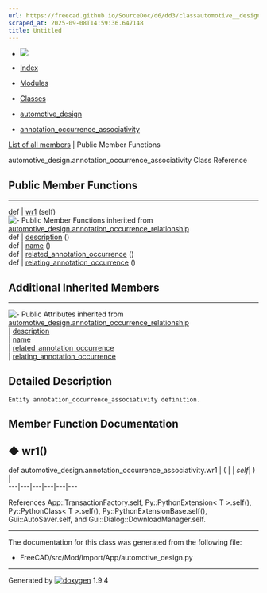 ```yaml
---
url: https://freecad.github.io/SourceDoc/d6/dd3/classautomotive__design_1_1annotation__occurrence__associativity.html
scraped_at: 2025-09-08T14:59:36.647148
title: Untitled
---
```


  * [ ![](https://www.freecad.org/svg/logo-freecad.svg) ](https://freecadweb.org "FreeCAD")
  * [Index](../../index.html "Index")
  * [Modules](../../modules.html "Modules list")
  * [Classes](../../annotated.html "Annotated list")

  * [automotive_design](../../d4/ddf/namespaceautomotive__design.html)
  * [annotation_occurrence_associativity](../../d6/dd3/classautomotive__design_1_1annotation__occurrence__associativity.html)

[List of all members](../../d2/d9e/classautomotive__design_1_1annotation__occurrence__associativity-members.html) | Public Member Functions

automotive_design.annotation_occurrence_associativity Class Reference

##  Public Member Functions  
  
---  
def | [wr1](../../d6/dd3/classautomotive__design_1_1annotation__occurrence__associativity.html#ac4fb638668e0f9f3c6f579931b2fabf8) (self)  
![-](../../closed.png) Public Member Functions inherited from
[automotive_design.annotation_occurrence_relationship](../../d7/d61/classautomotive__design_1_1annotation__occurrence__relationship.html)  
def | [description](../../d7/d61/classautomotive__design_1_1annotation__occurrence__relationship.html#ad2fb15d1dd05c4a9d73d59d3c4e68893) ()  
def | [name](../../d7/d61/classautomotive__design_1_1annotation__occurrence__relationship.html#a1c87d638958758f0f343691375ddff96) ()  
def | [related_annotation_occurrence](../../d7/d61/classautomotive__design_1_1annotation__occurrence__relationship.html#a6d7c7e535510b039f6c5259192c17770) ()  
def | [relating_annotation_occurrence](../../d7/d61/classautomotive__design_1_1annotation__occurrence__relationship.html#a803909910b8b10c000619a955712ef6b) ()  
  
##  Additional Inherited Members  
  
---  
![-](../../closed.png) Public Attributes inherited from
[automotive_design.annotation_occurrence_relationship](../../d7/d61/classautomotive__design_1_1annotation__occurrence__relationship.html)  
|
[description](../../d7/d61/classautomotive__design_1_1annotation__occurrence__relationship.html#a53853277b3a1dbfd9c428874d0aba286)  
|
[name](../../d7/d61/classautomotive__design_1_1annotation__occurrence__relationship.html#a6a797b44db061e89d0c0f54d155fc9f6)  
|
[related_annotation_occurrence](../../d7/d61/classautomotive__design_1_1annotation__occurrence__relationship.html#a9b559d40034ff58c04efe199fbad5aef)  
|
[relating_annotation_occurrence](../../d7/d61/classautomotive__design_1_1annotation__occurrence__relationship.html#a9dd314824a3734bc44b741be7e1e9d58)  
  
## Detailed Description

    
    
    Entity annotation_occurrence_associativity definition.

## Member Function Documentation

## ◆ wr1()

def automotive_design.annotation_occurrence_associativity.wr1  | ( |  | _self_| ) |   
---|---|---|---|---|---  
  
References App::TransactionFactory.self, Py::PythonExtension< T >.self(),
Py::PythonClass< T >.self(), Py::PythonExtensionBase.self(),
Gui::AutoSaver.self, and Gui::Dialog::DownloadManager.self.

* * *

The documentation for this class was generated from the following file:

  * FreeCAD/src/Mod/Import/App/automotive_design.py

* * *

Generated by
[![doxygen](../../doxygen.svg)](https://www.doxygen.org/index.html) 1.9.4

